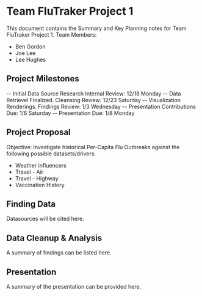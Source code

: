 # Team FluTraker Project 1

This document contains the Summary and Key Planning notes for Team FluTraker Project 1.
Team Members: 
* Ben Gordon
* Joe Lee
* Lee Hughes

## Project Milestones

-- Initial Data Source Research Internal Review:   12/18 Monday
-- Data Retrievel Finalized.  Cleansing Review:   12/23 Saturday
-- Visualization Renderings. Findings Review:  1/3 Wednesday
-- Presentation Contributions Due: 1/6 Saturday
-- Presentation Due:  1/8 Monday

## Project Proposal
Objective: Investigate historical Per-Capita Flu Outbreaks against the following possible datasets/drivers:
* Weather influencers
* Travel - Air
* Travel - Highway
* Vaccination History

## Finding Data

Datasources will be cited here.  

## Data Cleanup &amp; Analysis

A summary of findings can be listed here.  

## Presentation

A summary of the presentation can be provided here.  
